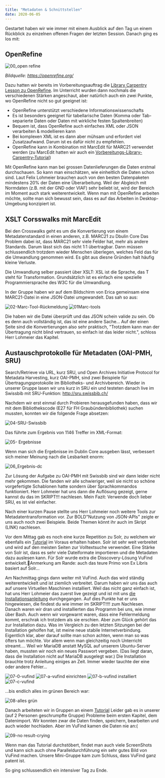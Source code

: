 ```yaml
---
title: "Metadaten & Schnittstellen"
date: 2020-06-05
---
```


Gestartet haben wir wie immer mit einem Ausblick auf den Tag un einem Rückblick zu einzelnen offenen Fragen der letzten Session.
Danach ging es los mit:

## OpenRefine

![00_open refine](https://user-images.githubusercontent.com/61733461/83861997-a0196680-a721-11ea-9c7b-ba790e1a2983.jpg)

*Bildquelle: https://openrefine.org/*

Dazu hatten wir bereits im Vorbereitungsauftrag die [Library Carpentry Lesson zu OpenRefine](https://librarycarpentry.org/lc-open-refine/).
Im Unterricht wurden dann nochmals die verschiedenen Stärken angeschaut, aber natürlich auch ein zwei Punkte, wo OpenRefine nicht so gut geeignet ist:
* OpenRefine unterstützt verschiedene Informationswissenschafts
* Es ist besonders geeignet für tabellarische Daten (Komma oder Tab-separierte Daten oder Daten mit wirkliche festen Spaltenbreiten)
* Bequem ist, dass OpenRefine auch einfaches XML oder JSON verarbeiten & modellieren kann
* Bei komplexen XML ist es dann aber mühsam und erfordert viel Zusatzaufwand. Darum ist es dafür nicht zu empfehlen.
* OpenRefine kann in Kombination mit MarcEdit für MARC21 verwendet werden (zu MarcEdit hatten wir auch ein [Vorbereitungs-Library-Carpentry-Tutorial](https://librarycarpentry.org/lc-marcedit/01-introduction/index.html))

Mit OpenRefine kann man bei grossen Datenlieferungen die Daten erstmal durchschauen. So kann man einschätzen, wie einheitlich die Daten schon sind. Laut Felix Lohmeier brauchen auch von den besten Datenpaketen mindestens 20% der Daten eine Überarbeitung. Weil der Abgleich mit Normdaten (z.B. mit der GND oder VIAF) sehr beliebt ist, wird der Bereich im Moment auch stark weiterentwickelt.
Wenn man mit OpenRefine arbeiten möchte, sollte man sich bewusst sein, dass es auf das Arbeiten in Desktop-Umgebung konzipiert ist.


## XSLT Corsswalks mit MarcEdit

Bei den Crosswalks geht es um die Konvertierung von einem Metadatenstandard in einen anderen, z.B. MARC21 zu Dbulin Core
Das Problem dabei ist, dass MARC21 sehr viele Felder hat, mehr als andere Standards. Darum lässt sich das nicht 1:1 übertragbar. Dann müssen schlussendlich trotzdem wieder Menschen überlegen, welches Feld das für die Umwandlung genommen wird. Es gibt aus diesne Gründen halt häufig kleine Verluste.

Die Umwandlung selber passiert über XSLT:
XSL ist die Sprache, das T steht für Transformation. Grundsätzlich ist es einfach eine spezielle Programmiersprache des W3C für die Umwandlung.

In der Gruppe haben wir auf dem Bildschirm von Erica gemeinsam eine MARC21-Datei in eine JSON-Datei umgewandelt. Das sah so aus:

![02-Marc-Tool-Rückmeldung](https://user-images.githubusercontent.com/61733461/83886839-e97cac80-a747-11ea-8ca2-8ebf82102eb9.jpg)
![01Marc-tools](https://user-images.githubusercontent.com/61733461/83886842-ea154300-a747-11ea-9290-b64bc44223da.jpg)

Die haben wir die Datei überprüft und das JSON schein valide zu sein. Ob es denn auch vollständig ist, das ist eine andere Sache…
Auf der einen Seite sind die Konvertierungen also sehr praktisch, "Trotzdem kann man der Übertragung nicht blind vertrauen, so einfach ist das leider nicht.", schloss Herr Lohmeier das Kapitel.

## Austauschprotokolle für Metadaten (OAI-PMH, SRU)
Search/Retrieve via URL, kurz SRU, und Open Archives Initiative Protocol for Metadata Harvesting, kurz OAI-PMH, sind zwei Beispiele für Übertragungsprotokolle im Bibliotheks- und Archivbereich.
Wieder in unserer Gruppe lasen wir uns kurz in SRU ein und testeten danach live im Swissbib mit SRU-Funktion:
http://sru.swissbib.ch/

Nachdem wir erst einmal durch Probieren herausgefunden haben, dass wir mit dem Bibliothekscode (E27 für FH Graubündenbibliothek) suchen mussten, konnten wir die folgende Frage absetzen:

![04-SRU-Swissbib](https://user-images.githubusercontent.com/61733461/83887134-4d9f7080-a748-11ea-869e-0d4ac3df8320.jpg)

Das führte zum Ergebnis von 1146 Treffer im XML-Format:

![05- Ergebnisse](https://user-images.githubusercontent.com/61733461/83887157-585a0580-a748-11ea-8a30-4cf600a1f0e5.jpg)

Wenn man sich die Ergebnisse im Dublin Core ausgeben lässt, verbessert sich meiner Meinung nach die Lesbarkeit enorm:

![06_Ergebnis-dc](https://user-images.githubusercontent.com/61733461/83887195-6576f480-a748-11ea-8e16-2c9d7b15c786.jpg)

Zur Lösung der Aufgabe zu OAI-PMH mit Swissbib sind wir dann leider nicht mehr gekommen. Die fanden wir alle schwieriger, weil sie nicht so schöne vorgefertigte Schablonen hatte sondern über Sprachkommandos funktioniert. Herr Lohmeier hat uns dann die Auflösung gezeigt, gerne kannst du das im SKRIPT!!! nachlesen. Mein Fazit: Verwende doch lieber SRU, es ist viel einfacher.

Nach einer kurzen Pause stellte uns Herr Lohmeier noch weitere Tools zur Metadatentransformation vor. Zur BOLD"Nutzung von JSON-APIs" zeigte er uns auch noch zwei Beispiele. Beide Themen könnt ihr auch im Skript (LINK) nachlesen.

Vor dem Mittag gab es noch eine kurze Repetition zu Solr, zu welchem wir ebenfalls ein [Tutorial](https://lucene.apache.org/solr/guide/8_5/solr-tutorial.html) im Voraus erhalten haben. Solr ist sehr weit verbreitet und wird auf den meisten Seiten zur Volltextsuche verwendet. Eine Stärke von Solr ist, dass es sehr viele Dateiformate importieren und die Metadaten dazu auslesen kann.
Für Solr wurde extra die Disscovery-Lösung VuFind entwickelt.Anmerkung am Rande: auch das teure Primo von Ex Libris basiert auf Solr…

Am Nachmittag gings dann weiter mit VuFind. Auch das wird ständig weiterentwickelt  und ist ziemlich verbreitet. Darum haben wir uns das auch auf unsere Virtuellen Maschinen installiert. Weil das nicht ganz einfach ist, hat uns Herr Lohmeier das zuerst live gezeigt und ist mit uns [die Installationsanleitung](https://vufind.org/wiki/installation:ubuntu) durchgegangen.
Auf dies Punkte hat er uns hingewiesen, die findest du wie immer im SKRIPT!!!! zum Nachlesen. Danach waren wir dran und installierten das Programm bei uns, wie immer über Bash. Auch wenn wir vorgewarnt waren, dass eine Fehlermeldung kommt, erschrak ich trotzdem als sie erschien. Aber zum Glück gehört das zur Installation dazu. Was im Vergleich zu den letzten Sitzungen bei der Installation geholfen hat, ist meine neue stabile Internetverbindung. Eigentlich klar, aber darauf sollte man schon achten, wenn man so was öfters tun möchte. Vor allem wenn man gleichzeitig noch Unterricht streamt….
Weil wir MariaDB anstatt MySQL auf unserem Ubuntu-Server haben, mussten wir noch ein neues Passwort vergeben. (Das liegt daran, dass die Installation nicht auf MariaDB ausgelegt war.)
Die Installation brauchte trotz Anleitung einiges an Zeit. Immer wieder tauchte der eine oder andere Fehler...

![07-0-vufind](https://user-images.githubusercontent.com/61733461/83887297-8ccdc180-a748-11ea-8b3d-ec614708f02c.jpg)
![07-a-vufind einrichten](https://user-images.githubusercontent.com/61733461/83887310-90614880-a748-11ea-94d7-3631f74010ce.jpg)
![07-b-vufind installiert](https://user-images.githubusercontent.com/61733461/83887317-91927580-a748-11ea-8970-be63f7efaede.jpg)
![07-c-vufind](https://user-images.githubusercontent.com/61733461/83887327-9525fc80-a748-11ea-8935-df38a8901457.jpg)

...bis endlich alles im grünen Bereich war:

![08-alles grün](https://user-images.githubusercontent.com/61733461/83887383-a5d67280-a748-11ea-94d0-44efb52c3531.gif)

Danach arbeiteten wir in Gruppen an einem [Tutorial](https://felixlohmeier.gitbooks.io/vufind-tutorial-de/content/04_Installation_Testimport.html)
Leider gab es in unserer (auf 2 Personen geschrumpfte Gruppe) Probleme beim ersten Kapitel, dem Datenimport. Wir konnten zwar die Daten finden, speichern, bearbeiten und auch wieder hochladen. Aber im VuFind kamen die Daten nie an:(

![09-no result-crying](https://user-images.githubusercontent.com/61733461/83887520-d8806b00-a748-11ea-97b8-bc05558634fc.gif)

Wenn man das Tutorial durchstöbert, findet man auch viele ScreenShots und kann sich auch ohne Paralleldurchführung ein sehr gutes Bild von VuFind machen. Unsere Mini-Gruppe kam zum Schluss, dass VuFind ganz patent ist.

So ging schlussendlich ein intensiver Tag zu Ende. 
